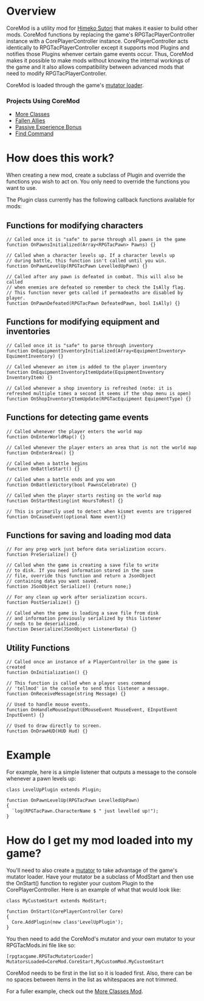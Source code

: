 # Overview
CoreMod is a utility mod for [Himeko Sutori](https://himekosutori.com/) that makes it easier to build other mods. CoreMod functions by replacing the game's RPGTacPlayerController instance with a CorePlayerController instance. CorePlayerController acts identically to RPGTacPlayerController except it supports mod Plugins and notifies those Plugins whenver certain game events occur. Thus, CoreMod makes it possible to make mods without knowing the internal workings of the game and it also allows compatibility between advanced mods that need to modify RPGTacPlayerController. 

CoreMod is loaded through the game's [mutator loader](https://store.steampowered.com/news/app/669500/view/3043849366300043709).

### Projects Using CoreMod
* [More Classes](https://github.com/solimodsthings/MoreClassesMod)
* [Fallen Allies](https://github.com/solimodsthings/FallenAlliesMod)
* [Passive Experience Bonus](https://github.com/solimodsthings/PassiveExperienceBonus)
* [Find Command](https://github.com/solimodsthings/FindMod)

# How does this work?
When creating a new mod, create a subclass of Plugin and override the functions you wish to act on. You only need to override the functions you want to use.

The Plugin class currently has the following callback functions available for mods:

## Functions for modifying characters
```UnrealScript
// Called once it is "safe" to parse through all pawns in the game
function OnPawnsInitialized(Array<RPGTacPawn> Pawns) {}

// Called when a character levels up. If a character levels up
// during battle, this function isn't called until you win.
function OnPawnLevelUp(RPGTacPawn LevelledUpPawn) {}

// Called after any pawn is defeated in combat. This will also be called
// when enemies are defeated so remember to check the IsAlly flag.
// This function never gets called if permadeaths are disabled by player.
function OnPawnDefeated(RPGTacPawn DefeatedPawn, bool IsAlly) {}
```

## Functions for modifying equipment and inventories
```UnrealScript
// Called once it is "safe" to parse through inventory
function OnEquipmentInventoryInitialized(Array<EquipmentInventory> EquimentInventory) {}

// Called whenever an item is added to the player inventory
function OnEquipmentInventoryItemUpdate(EquipmentInventory InventoryItem) {}

// Called whenever a shop inventory is refreshed (note: it is refreshed multiple times a second it seems if the shop menu is open)
function OnShopInventoryItemUpdate(RPGTacEquipment EquipmentType) {}
```

## Functions for detecting game events
```UnrealScript
// Called whenever the player enters the world map
function OnEnterWorldMap() {}

// Called whenever the player enters an area that is not the world map
function OnEnterArea() {}

// Called when a battle begins
function OnBattleStart() {}

// Called when a battle ends and you won
function OnBattleVictory(bool PawnsCelebrate) {}

// Called when the player starts resting on the world map
function OnStartResting(int HoursToRest) {}

// This is primarily used to detect when kismet events are triggered
function OnCauseEvent(optional Name event){}
```

## Functions for saving and loading mod data
```UnrealScript
// For any prep work just before data serialization occurs.
function PreSerialize() {}

// Called when the game is creating a save file to write
// to disk. If you need information stored in the save
// file, override this function and return a JsonObject
// containing data you want saved.
function JSonObject Serialize() {return none;}

// For any clean up work after serialization occurs.
function PostSerialize() {}

// Called when the game is loading a save file from disk
// and information previously serialized by this listener
// neds to be deserialized.
function Deserialize(JSonObject ListenerData) {}
```

## Utility Functions
```UnrealScript
// Called once an instance of a PlayerController in the game is created
function OnInitialization() {}

// This function is called when a player uses command
// 'tellmod' in the console to send this listener a message.
function OnReceiveMessage(string Message) {}

// Used to handle mouse events.
function OnHandleMouseInput(EMouseEvent MouseEvent, EInputEvent InputEvent) {}

// Used to draw directly to screen.
function OnDrawHUD(HUD Hud) {}
```

# Example
For example, here is a simple listener that outputs a message to the console whenever a pawn levels up:

```UnrealScript
class LevelUpPlugin extends Plugin;

function OnPawnLevelUp(RPGTacPawn LevelledUpPawn) 
{
  `log(RPGTacPawn.CharacterName $ " just levelled up!");
}
```

# How do I get my mod loaded into my game?
You'll need to also create a [mutator](https://docs.unrealengine.com/udk/Three/UT3Mods.html#Mutators) to take advantage of the game's mutator loader. Have your mutator be a subclass of ModStart and then use the OnStart() function to register your custom Plugin to the CorePlayerController. Here is an example of what that would look like:

```UnrealScript
class MyCustomStart extends ModStart;

function OnStart(CorePlayerController Core)
{
  Core.AddPlugin(new class'LevelUpPlugin');
}
```

You then need to add the CoreMod's mutator and your own mutator to your RPGTacMods.ini file like so:
```
[rpgtacgame.RPGTacMutatorLoader]
MutatorsLoaded=CoreMod.CoreStart,MyCustomMod.MyCustomStart
```
CoreMod needs to be first in the list so it is loaded first. Also, there can be no spaces between items in the list as whitespaces are not trimmed.

For a fuller example, check out the [More Classes Mod](https://github.com/solimodsthings/MoreClassesMod).


